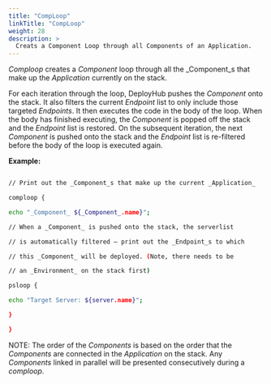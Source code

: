 ```yaml
---
title: "CompLoop"
linkTitle: "CompLoop"
weight: 28
description: >
  Creats a Component Loop through all Components of an Application. 
---
```



_Comploop_ creates a _Component_ loop through all the _Component_s that make up the _Application_ currently on the stack.

For each iteration through the loop, DeployHub pushes the _Component_ onto the stack. It also filters the current _Endpoint_ list to only include those targeted _Endpoints_. It then executes the code in the body of the loop. When the body has finished executing, the _Component_ is popped off the stack and the _Endpoint_ list is restored. On the subsequent iteration, the next _Component_ is pushed onto the stack and the _Endpoint_ list is re-filtered before the body of the loop is executed again.

**Example:**

```bash

// Print out the _Component_s that make up the current _Application_

comploop {

echo "_Component_ ${_Component_.name}";

// When a _Component_ is pushed onto the stack, the serverlist

// is automatically filtered – print out the _Endpoint_s to which

// this _Component_ will be deployed. (Note, there needs to be

// an _Environment_ on the stack first)

psloop {

echo "Target Server: ${server.name}";

}

}
```

NOTE: The order of the _Components_ is based on the order that the _Components_ are connected in the _Application_ on the stack. Any _Components_ linked in parallel will be presented consecutively during a _comploop_.
